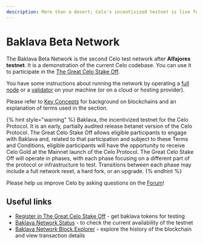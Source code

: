 ```yaml
---
description: More than a desert; Celo's incentivized testnet is live for testing, learn to validate with an opportunity to win rewards
---
```


# Baklava Beta Network

The Baklava Beta Network is the second Celo test network after **Alfajores testnet**. It is a demonstration of the current Celo codebase. You can use it to participate in the [The Great Celo Stake Off](https://forum.celo.org/t/the-great-celo-stake-off-the-details/136/2).

You have some instructions about running the network by operating a [full node](running-a-full-node.md) or a [validator](running-a-validator.md) on your machine \(or on a cloud or hosting provider\).

Please refer to [Key Concepts](../overview.md#background-and-key-concepts) for background on blockchains and an explanation of terms used in the section.

{% hint style="warning" %}
Baklava, the incentivized testnet for the Celo Protocol. It is an early, partially audited release betanet version of the Celo Protocol. The Great Celo Stake Off allows eligible participants to engage with Baklava and, related to that participation and subject to these Terms and Conditions, eligible participants will have the opportunity to receive Celo Gold at the Mainnet launch of the Celo Protocol. The Great Celo Stake Off will operate in phases, with each phase focusing on a different part of the protocol or infrastructure to test. Transitions between each phase may include a full network reset, a hard fork, or an upgrade.
{% endhint %}

Please help us improve Celo by asking questions on the [Forum](https://forum.celo.org)!

## Useful links

- [Register in The Great Celo Stake Off](https://docs.google.com/forms/d/e/1FAIpQLSfbn5hTJ4UIWpN92-o2qMTUB0UnrFsL0fm97XqGe4VhhN_r5A/viewform) - get baklava tokens for testing
- [Baklava Network Status](https://baklava-ethstats.celo-testnet.org) - to check the current availability of the testnet
- [Baklava Network Block Explorer](https://baklava-blockscout.celo-testnet.org) - explore the history of the blockchain and view transaction details
